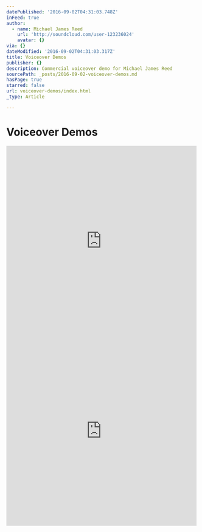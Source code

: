 ```yaml
---
datePublished: '2016-09-02T04:31:03.748Z'
inFeed: true
author:
  - name: Michael James Reed
    url: 'http://soundcloud.com/user-123236024'
    avatar: {}
via: {}
dateModified: '2016-09-02T04:31:03.317Z'
title: Voiceover Demos
publisher: {}
description: Commercial voiceover demo for Michael James Reed
sourcePath: _posts/2016-09-02-voiceover-demos.md
hasPage: true
starred: false
url: voiceover-demos/index.html
_type: Article

---
```

# **Voiceover Demos**

<iframe src="https://cdn.embedly.com/widgets/media.html?src=https%3A%2F%2Fw.soundcloud.com%2Fplayer%2F%3Fvisual%3Dtrue%26url%3Dhttp%253A%252F%252Fapi.soundcloud.com%252Ftracks%252F281017232%26show_artwork%3Dtrue&amp;url=https%3A%2F%2Fsoundcloud.com%2Fuser-123236024%2Fmichael-james-reed-commercial&amp;image=http%3A%2F%2Fa1.sndcdn.com%2Fimages%2Ffb_placeholder.png%3F1472460763&amp;key=b7d04c9b404c499eba89ee7072e1c4f7&amp;type=text%2Fhtml&amp;schema=soundcloud" width="500" height="500" scrolling="no" frameborder="0" allowfullscreen="" style=""></iframe>

<iframe src="https://cdn.embedly.com/widgets/media.html?src=https%3A%2F%2Fw.soundcloud.com%2Fplayer%2F%3Fvisual%3Dtrue%26url%3Dhttp%253A%252F%252Fapi.soundcloud.com%252Ftracks%252F281017428%26show_artwork%3Dtrue&amp;url=https%3A%2F%2Fsoundcloud.com%2Fuser-123236024%2Fmichael-james-reed-corporate-narration&amp;image=http%3A%2F%2Fi1.sndcdn.com%2Fartworks-000180159920-jcxvge-t500x500.jpg&amp;key=b7d04c9b404c499eba89ee7072e1c4f7&amp;type=text%2Fhtml&amp;schema=soundcloud" width="500" height="500" scrolling="no" frameborder="0" allowfullscreen="" style=""></iframe>